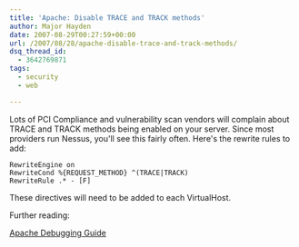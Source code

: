 ```yaml
---
title: 'Apache: Disable TRACE and TRACK methods'
author: Major Hayden
date: 2007-08-29T00:27:59+00:00
url: /2007/08/28/apache-disable-trace-and-track-methods/
dsq_thread_id:
  - 3642769871
tags:
  - security
  - web

---
```

Lots of PCI Compliance and vulnerability scan vendors will complain about TRACE and TRACK methods being enabled on your server. Since most providers run Nessus, you'll see this fairly often. Here's the rewrite rules to add:

```
RewriteEngine on
RewriteCond %{REQUEST_METHOD} ^(TRACE|TRACK)
RewriteRule .* - [F]
```

These directives will need to be added to each VirtualHost.

Further reading:

[Apache Debugging Guide][1]

 [1]: http://httpd.apache.org/dev/debugging.html
